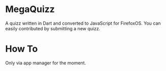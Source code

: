 MegaQuizz
=========

A quizz written in Dart and converted to JavaScript for FirefoxOS.
You can easily contributed by submitting a new quizz.

How To
=====

Only via app manager for the moment.
